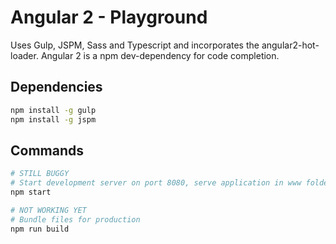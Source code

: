 # Angular 2 - Playground

Uses Gulp, JSPM, Sass and Typescript and incorporates the angular2-hot-loader.
Angular 2 is a npm dev-dependency for code completion.

## Dependencies

```bash
npm install -g gulp
npm install -g jspm
```

## Commands

```bash
# STILL BUGGY
# Start development server on port 8080, serve application in www folder and enable hot reloading
npm start 

# NOT WORKING YET
# Bundle files for production
npm run build
```
